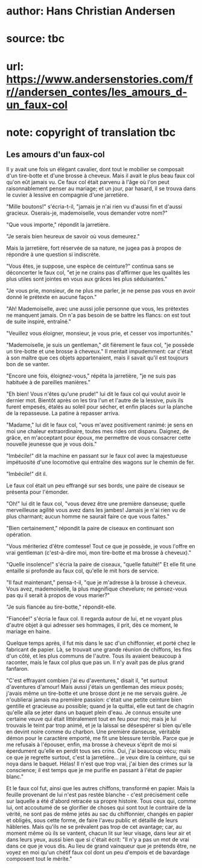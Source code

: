 # author: Hans Christian Andersen
# source: tbc
# url: https://www.andersenstories.com/fr//andersen_contes/les_amours_d-un_faux-col
# note: copyright of translation tbc

## Les amours d'un faux-col 

Il y avait une fois un élégant cavalier, dont tout le mobilier se
composait d'un tire-botte et d'une brosse à cheveux. Mais il avait le
plus beau faux col qu'on eût jamais vu. Ce faux col était parvenu à
l'âge où l'on peut raisonnablement penser au mariage; et un jour, par
hasard, il se trouva dans le cuvier à lessive en compagnie d'une
jarretière.

"Mille boutons!" s'écria-t-il, "jamais je n'ai rien vu d'aussi fin
et d'aussi gracieux. Oserais-je, mademoiselle, vous demander votre
nom?"

"Que vous importe," répondit la jarretière.

"Je serais bien heureux de savoir où vous demeurez."

Mais la jarretière, fort réservée de sa nature, ne jugea pas à propos de
répondre à une question si indiscrète.

"Vous êtes, je suppose, une espèce de ceinture?" continua sans se
déconcerter le faux col, "et je ne crains pas d'affirmer que les
qualités les plus utiles sont jointes en vous aux grâces les plus
séduisantes."

"Je vous prie, monsieur, de ne plus me parler, je ne pense pas vous en
avoir donné le prétexte en aucune façon."

"Ah! Mademoiselle, avec une aussi jolie personne que vous, les
prétextes ne manquent jamais. On n'a pas besoin de se battre les
flancs: on est tout de suite inspiré, entraîné."

"Veuillez vous éloigner, monsieur, je vous prie, et cesser vos
importunités."

"Mademoiselle, je suis un gentleman," dit fièrement le faux col, "je
possède un tire-botte et une brosse à cheveux." Il mentait impudemment:
car c'était à son maître que ces objets appartenaient, mais il savait
qu'il est toujours bon de se vanter.

"Encore une fois, éloignez-vous," répéta la jarretière, "je ne suis
pas habituée à de pareilles manières."

"Eh bien! Vous n'êtes qu'une prude!" lui dit le faux col qui voulut
avoir le dernier mot. Bientôt après on les tira l'un et l'autre de la
lessive, puis ils furent empesés, étalés au soleil pour sécher, et enfin
placés sur la planche de la repasseuse. La patine à repasser arriva.

"Madame," lui dit le faux col, "vous m'avez positivement ranimé: je
sens en moi une chaleur extraordinaire, toutes mes rides ont disparu.
Daignez, de grâce, en m'acceptant pour époux, me permettre de vous
consacrer cette nouvelle jeunesse que je vous dois."

"Imbécile!" dit la machine en passant sur le faux col avec la
majestueuse impétuosité d'une locomotive qui entraîne des wagons sur le
chemin de fer.

"Imbécile!" dit il.

Le faux col était un peu effrangé sur ses bords, une paire de ciseaux se
présenta pour l'émonder.

"Oh!" lui dit le faux col, "vous devez être une première danseuse;
quelle merveilleuse agilité vous avez dans les jambes! Jamais je n'ai
rien vu de plus charmant; aucun homme ne saurait faire ce que vous
faites."

"Bien certainement," répondit la paire de ciseaux en continuant son
opération.

"Vous mériteriez d'être comtesse! Tout ce que je possède, je vous
l'offre en vrai gentleman (c'est-à-dire moi, mon tire-botte et ma
brosse à cheveux)."

"Quelle insolence!" s'écria la paire de ciseaux, "quelle fatuité!"
Et elle fit une entaille si profonde au faux col, qu'elle le mit hors
de service.

"Il faut maintenant," pensa-t-il, "que je m'adresse à la brosse à
cheveux. Vous avez, mademoiselle, la plus magnifique chevelure; ne
pensez-vous pas qu il serait à propos de vous marier?"

"Je suis fiancée au tire-botte," répondit-elle.

"Fiancée!" s'écria le faux col. Il regarda autour de lui, et ne
voyant plus d'autre objet à qui adresser ses hommages, il prit, dès ce
moment, le mariage en haine.

Quelque temps après, il fut mis dans le sac d'un chiffonnier, et porté
chez le fabricant de papier. Là, se trouvait une grande réunion de
chiffons, les fins d'un côté, et les plus communs de l'autre. Tous ils
avaient beaucoup à raconter, mais le faux col plus que pas un. Il n'y
avait pas de plus grand fanfaron.

"C'est effrayant combien j'ai eu d'aventures," disait il, "et
surtout d'aventures d'amour! Mais aussi j'étais un gentleman des
mieux posés; j'avais même un tire-botte et une brosse dont je ne me
servais guère. Je n'oublierai jamais ma première passion: c'était une
petite ceinture bien gentille et gracieuse au possible; quand je la
quittai, elle eut tant de chagrin qu'elle alla se jeter dans un baquet
plein d'eau. Je connus ensuite une certaine veuve qui était
littéralement tout en feu pour moi; mais je lui trouvais le teint par
trop animé, et je la laissai se désespérer si bien qu'elle en devint
noire comme du charbon. Une première danseuse, véritable démon pour le
caractère emporté, me fit une blessure terrible. Parce que je me
refusais à l'épouser, enfin, ma brosse à cheveux s'éprit de moi si
éperdument qu'elle en perdit tous ses crins. Oui, j'ai beaucoup vécu;
mais ce que je regrette surtout, c'est la jarretière... je veux dire
la ceinture, qui se noya dans le baquet. Hélas! Il n'est que trop vrai,
j'ai bien des crimes sur la conscience; il est temps que je me purifie
en passant à l'état de papier blanc."

Et le faux col fut, ainsi que les autres chiffons, transformé en papier.
Mais la feuille provenant de lui n'est pas restée blanche - c'est
précisément celle sur laquelle a été d'abord retracée sa propre
histoire. Tous ceux qui, comme lui, ont accoutumé de se glorifier de
choses qui sont tout le contraire de la vérité, ne sont pas de même
jetés au sac du chiffonnier, changés en papier et obligés, sous cette
forme, de faire l'aveu public et détaillé de leurs hâbleries. Mais
qu'ils ne se prévalent pas trop de cet avantage; car, au moment même où
ils se vantent, chacun lit sur leur visage, dans leur air et dans leurs
yeux, aussi bien que si c'était écrit: "Il n'y a pas un mot de vrai
dans ce que je vous dis. Au lieu de grand vainqueur que je prétends
être, ne voyez en moi qu'un chétif faux col dont un peu d'empois et de
bavardage composent tout le mérite."
